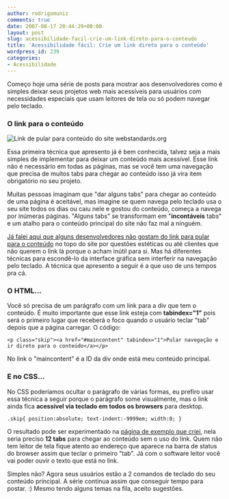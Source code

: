 ```yaml
---
author: rodrigomuniz
comments: true
date: 2007-08-17 20:44:29+00:00
layout: post
slug: acessibilidade-facil-crie-um-link-direto-para-o-conteudo
title: 'Acessibilidade fácil: Crie um link direto para o conteúdo'
wordpress_id: 239
categories:
- Acessibilidade
---
```


Começo hoje uma série de posts para mostrar aos desenvolvedores como é simples deixar seus projetos web mais acessíveis para usuários com necessidades especiais que usam leitores de tela ou só podem navegar pelo teclado.



### O link para o conteúdo




![Link de pular para conteúdo do site webstandards.org](http://rodrigomuniz.com/wp-content/img/pointer-skip.gif)


Essa primeira técnica que apresento já é bem conhecida, talvez seja a mais simples de implementar para deixar um conteúdo mais acessível. Esse link não é necessário em todas as páginas, mas se você tem uma navegação que precisa de muitos tabs para chegar ao conteúdo isso já vira item obrigatório no seu projeto.

Muitas pessoas imaginam que "dar alguns tabs" para chegar ao conteúdo de uma página é aceitável, mas imagine se quem navega pelo teclado usa o seu site todos os dias ou caiu nele e gostou do conteúdo, começa a navega por inúmeras páginas. "Alguns tabs" se transformam em "**incontáveis** tabs" e um atalho para o conteúdo principal do site não faz mal a ninguém.

[Já falei aqui que alguns desenvolvedores não gostam do link para pular para o conteúdo](http://rodrigomuniz.com/blog/acessibilidade-e-estetica/) no topo do site por questões estéticas ou até clientes que não querem o link lá porque o acham inútil para si. Mas há diferentes técnicas para escondê-lo da interface gráfica sem interferir na navegação pelo teclado. A técnica que apresento a seguir é a que uso de uns tempos pra cá.



### O HTML...


Você só precisa de um parágrafo com um link para a div que tem o conteúdo. É muito importante que esse link esteja com **tabindex="1"** pois será o primeiro lugar que receberá o foco quando o usuário teclar "tab" depois que a página carregar. O código:

`<p class="skip"><a href="#maincontent" tabindex="1">Pular navegação e ir direto para o conteúdo</a></p>`

No link o "maincontent" é a ID da div onde está meu conteúdo principal.



### E no CSS...


No CSS poderíamos ocultar o parágrafo de várias formas, eu prefiro usar essa técnica a seguir porque o parágrafo some visualmente, mas o link ainda fica **acessível via teclado em todos os browsers** para desktop.

`.skip{
	position:absolute;
	text-indent:-9999em;
	width:0;
}`

O resultado pode ser experimentado na [página de exemplo que criei](http://labs.rodrigomuniz.com/artigos/link-skip), nela seria preciso **12 tabs** para chegar ao conteúdo sem o uso do link. Quem não tem leitor de tela fique atento ao endereço que aparece na barra de status do browser assim que teclar o primeiro "tab". Já com o software leitor você vai poder ouvir o texto que está no link.

Simples não? Agora seus usuários estão a 2 comandos de teclado do seu conteúdo principal. A série continua assim que conseguir tempo para postar. :) Mesmo tendo alguns temas na fila, aceito sugestões.
